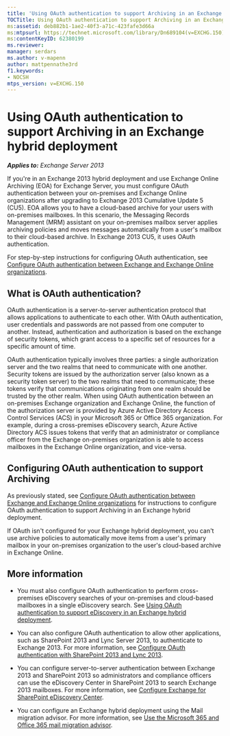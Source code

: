 ```yaml
---
title: 'Using OAuth authentication to support Archiving in an Exchange hybrid deployment'
TOCTitle: Using OAuth authentication to support Archiving in an Exchange hybrid deployment
ms:assetid: deb882b1-1ae2-40f3-a71c-423fafe3d66a
ms:mtpsurl: https://technet.microsoft.com/library/Dn689104(v=EXCHG.150)
ms:contentKeyID: 62380199
ms.reviewer: 
manager: serdars
ms.author: v-mapenn
author: mattpennathe3rd
f1.keywords:
- NOCSH
mtps_version: v=EXCHG.150
---
```


# Using OAuth authentication to support Archiving in an Exchange hybrid deployment

_**Applies to:** Exchange Server 2013_

If you're in an Exchange 2013 hybrid deployment and use Exchange Online Archiving (EOA) for Exchange Server, you must configure OAuth authentication between your on-premises and Exchange Online organizations after upgrading to Exchange 2013 Cumulative Update 5 (CU5). EOA allows you to have a cloud-based archive for your users with on-premises mailboxes. In this scenario, the Messaging Records Management (MRM) assistant on your on-premises mailbox server applies archiving policies and moves messages automatically from a user's mailbox to their cloud-based archive. In Exchange 2013 CU5, it uses OAuth authentication.

For step-by-step instructions for configuring OAuth authentication, see [Configure OAuth authentication between Exchange and Exchange Online organizations](configure-oauth-authentication-between-exchange-and-exchange-online-organizations-exchange-2013-help.md).

## What is OAuth authentication?

OAuth authentication is a server-to-server authentication protocol that allows applications to authenticate to each other. With OAuth authentication, user credentials and passwords are not passed from one computer to another. Instead, authentication and authorization is based on the exchange of security tokens, which grant access to a specific set of resources for a specific amount of time.

OAuth authentication typically involves three parties: a single authorization server and the two realms that need to communicate with one another. Security tokens are issued by the authorization server (also known as a security token server) to the two realms that need to communicate; these tokens verify that communications originating from one realm should be trusted by the other realm. When using OAuth authentication between an on-premises Exchange organization and Exchange Online, the function of the authorization server is provided by Azure Active Directory Access Control Services (ACS) in your Microsoft 365 or Office 365 organization. For example, during a cross-premises eDiscovery search, Azure Active Directory ACS issues tokens that verify that an administrator or compliance officer from the Exchange on-premises organization is able to access mailboxes in the Exchange Online organization, and vice-versa.

## Configuring OAuth authentication to support Archiving

As previously stated, see [Configure OAuth authentication between Exchange and Exchange Online organizations](configure-oauth-authentication-between-exchange-and-exchange-online-organizations-exchange-2013-help.md) for instructions to configure OAuth authentication to support Archiving in an Exchange hybrid deployment.

If OAuth isn't configured for your Exchange hybrid deployment, you can't use archive policies to automatically move items from a user's primary mailbox in your on-premises organization to the user's cloud-based archive in Exchange Online.

## More information

- You must also configure OAuth authentication to perform cross-premises eDiscovery searches of your on-premises and cloud-based mailboxes in a single eDiscovery search. See [Using OAuth authentication to support eDiscovery in an Exchange hybrid deployment](using-oauth-authentication-to-support-ediscovery-in-an-exchange-hybrid-deployment-exchange-2013-help.md).

- You can also configure OAuth authentication to allow other applications, such as SharePoint 2013 and Lync Server 2013, to authenticate to Exchange 2013. For more information, see [Configure OAuth authentication with SharePoint 2013 and Lync 2013](configure-oauth-authentication-with-sharepoint-2013-and-lync-2013-exchange-2013-help.md).

- You can configure server-to-server authentication between Exchange 2013 and SharePoint 2013 so administrators and compliance officers can use the eDiscovery Center in SharePoint 2013 to search Exchange 2013 mailboxes. For more information, see [Configure Exchange for SharePoint eDiscovery Center](configure-exchange-for-sharepoint-ediscovery-center-exchange-2013-help.md).

- You can configure an Exchange hybrid deployment using the Mail migration advisor. For more information, see [Use the Microsoft 365 and Office 365 mail migration advisor](https://docs.microsoft.com/exchange/mail-migration-jump).
